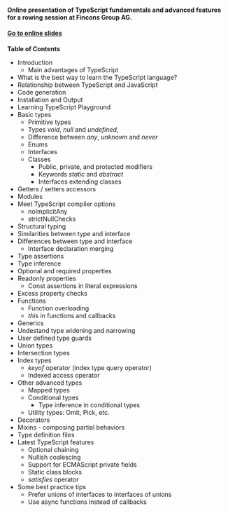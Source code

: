 #### Online presentation of TypeScript fundamentals and advanced features for a rowing session at Fincons Group AG.

#### <a href="http://ova2.github.io/typescript-rowing-session/slides/index.html" target="_blank">Go to online slides</a>

__Table of Contents__

* Introduction
  * Main advantages of TypeScript
* What is the best way to learn the TypeScript language?
* Relationship between TypeScript and JavaScript
* Code generation
* Installation and Output
* Learning TypeScript Playground
* Basic types
  * Primitive types
  * Types _void_, _null_ and _undefined_,
  * Difference between _any_, _unknown_ and _never_
  * Enums
  * Interfaces
  * Classes
    * Public, private, and protected modifiers
    * Keywords _static_ and _abstract_
    * Interfaces extending classes
* Getters / setters accessors
* Modules
* Meet TypeScript compiler options
  * noImplicitAny
  * strictNullChecks
* Structural typing
* Similarities between type and interface
* Differences between type and interface
  * Interface declaration merging
* Type assertions
* Type inference
* Optional and required properties
* Readonly properties
  * Const assertions in literal expressions
* Excess property checks
* Functions
  * Function overloading
  * _this_ in functions and callbacks
* Generics
* Undestand type widening and narrowing
* User defined type guards
* Union types
* Intersection types
* Index types
  * _keyof_ operator (index type query operator)
  * Indexed access operator
* Other advanced types
  * Mapped types
  * Conditional types
    * Type inference in conditional types
  * Utility types: Omit, Pick, etc.
* Decorators
* Mixins - composing partial behaviors
* Type definition files
* Latest TypeScript features
  * Optional chaining
  * Nullish coalescing
  * Support for ECMAScript private fields
  * Static class blocks
  * _satisfies_ operator
* Some best practice tips
  * Prefer unions of interfaces to interfaces of unions
  * Use async functions instead of callbacks
